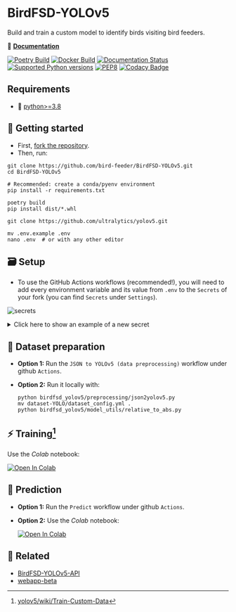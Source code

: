 # BirdFSD-YOLOv5

Build and train a custom model to identify birds visiting bird feeders.

📖 **[Documentation](https://birdfsd-yolov5.readthedocs.io/en/latest/)**

[![Poetry Build](https://github.com/bird-feeder/BirdFSD-YOLOv5/actions/workflows/poetry-build.yml/badge.svg)](https://github.com/bird-feeder/BirdFSD-YOLOv5/actions/workflows/poetry-build.yml) [![Docker Build](https://github.com/bird-feeder/BirdFSD-YOLOv5/actions/workflows/docker-build.yml/badge.svg)](https://github.com/bird-feeder/BirdFSD-YOLOv5/actions/workflows/docker-build.yml) [![Documentation Status](https://readthedocs.org/projects/birdfsd-yolov5/badge/?version=latest)](https://birdfsd-yolov5.readthedocs.io/en/latest/?badge=latest) [![Supported Python versions](https://img.shields.io/badge/Python-%3E=3.8-blue.svg)](https://www.python.org/downloads/) [![PEP8](https://img.shields.io/badge/Code%20style-PEP%208-orange.svg)](https://www.python.org/dev/peps/pep-0008/) [![Codacy Badge](https://app.codacy.com/project/badge/Grade/8810d995e593497d9bd04afcfdc366ce)](https://www.codacy.com/gh/bird-feeder/BirdFSD-YOLOv5/dashboard?utm_source=github.com&amp;utm_medium=referral&amp;utm_content=bird-feeder/BirdFSD-YOLOv5&amp;utm_campaign=Badge_Grade)

## Requirements
- 🐍 [python>=3.8](https://www.python.org/downloads/)

## :rocket: Getting started

- First, [fork the repository](https://github.com/bird-feeder/BirdFSD-YOLOv5/fork).
- Then, run:

```shell
git clone https://github.com/bird-feeder/BirdFSD-YOLOv5.git
cd BirdFSD-YOLOv5

# Recommended: create a conda/pyenv environment
pip install -r requirements.txt

poetry build
pip install dist/*.whl

git clone https://github.com/ultralytics/yolov5.git

mv .env.example .env
nano .env  # or with any other editor
```

## :card_file_box: Setup

- To use the GitHub Actions workflows (recommended!), you will need to add every environment variable and its value from `.env` to the `Secrets` of your fork (you can find `Secrets` under `Settings`).

![secrets](https://i.imgur.com/xlVfoxX.png)

<details>
  <summary>Click here to show an example of a new secret</summary>

  ![secrets_ex](https://i.imgur.com/fOKMgHy.png)

</details>

## :wrench: Dataset preparation

- **Option 1:** Run the `JSON to YOLOv5 (data preprocessing)` workflow under github `Actions`.

- **Option 2:** Run it locally with:

  ```shell
  python birdfsd_yolov5/preprocessing/json2yolov5.py
  mv dataset-YOLO/dataset_config.yml .
  python birdfsd_yolov5/model_utils/relative_to_abs.py
  ```

## :zap: Training[^1]

Use the *Colab* notebook: 

[![Open In Colab](https://colab.research.google.com/assets/colab-badge.svg)](https://colab.research.google.com/github/bird-feeder/BirdFSD-YOLOv5/blob/main/notebooks/BirdFSD_YOLOv5_train.ipynb)

## :memo: Prediction

- **Option 1:** Run the `Predict` workflow under github `Actions`.
- **Option 2:** Use the *Colab* notebook:

  [![Open In Colab](https://colab.research.google.com/assets/colab-badge.svg)](https://colab.research.google.com/github/bird-feeder/BirdFSD-YOLOv5/blob/main/notebooks/BirdFSDV1_YOLOv5_LS_Predict.ipynb)

## :bookmark: Related

- [BirdFSD-YOLOv5-API](https://github.com/bird-feeder/BirdFSD-YOLOv5-API)
- [webapp-beta](https://github.com/bird-feeder/webapp-beta)


[^1]: [yolov5/wiki/Train-Custom-Data](https://github.com/ultralytics/yolov5/wiki/Train-Custom-Data)
